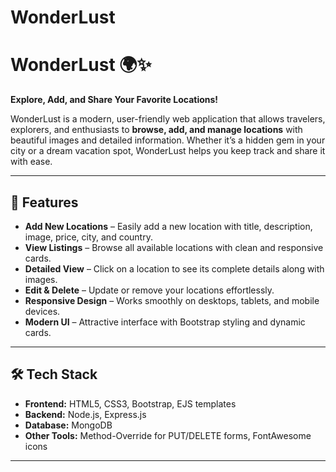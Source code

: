# WonderLust
# WonderLust 🌍✨

**Explore, Add, and Share Your Favorite Locations!**  

WonderLust is a modern, user-friendly web application that allows travelers, explorers, and enthusiasts to **browse, add, and manage locations** with beautiful images and detailed information. Whether it’s a hidden gem in your city or a dream vacation spot, WonderLust helps you keep track and share it with ease.

---

## 🌟 Features

- **Add New Locations** – Easily add a new location with title, description, image, price, city, and country.  
- **View Listings** – Browse all available locations with clean and responsive cards.  
- **Detailed View** – Click on a location to see its complete details along with images.  
- **Edit & Delete** – Update or remove your locations effortlessly.  
- **Responsive Design** – Works smoothly on desktops, tablets, and mobile devices.  
- **Modern UI** – Attractive interface with Bootstrap styling and dynamic cards.  

---

## 🛠️ Tech Stack

- **Frontend:** HTML5, CSS3, Bootstrap, EJS templates  
- **Backend:** Node.js, Express.js  
- **Database:** MongoDB  
- **Other Tools:** Method-Override for PUT/DELETE forms, FontAwesome icons  

---

